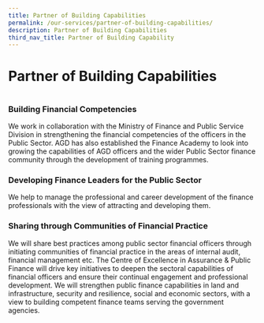 ```yaml
---
title: Partner of Building Capabilities
permalink: /our-services/partner-of-building-capabilities/
description: Partner of Building Capabilities
third_nav_title: Partner of Building Capability
---
```

Partner of Building Capabilities
================================
#
##

### Building Financial Competencies

We work in collaboration with the Ministry of Finance and Public Service Division in strengthening the financial competencies of the officers in the Public Sector. AGD has also established the Finance Academy to look into growing the capabilities of AGD officers and the wider Public Sector finance community through the development of training programmes.

### Developing Finance Leaders for the Public Sector

We help to manage the professional and career development of the finance professionals with the view of attracting and developing them.

### Sharing through Communities of Financial Practice

We will share best practices among public sector financial officers through initiating communities of financial practice in the areas of internal audit, financial management etc. The Centre of Excellence in Assurance & Public Finance will drive key initiatives to deepen the sectoral capabilities of financial officers and ensure their continual engagement and professional development. We will strengthen public finance capabilities in land and infrastructure, security and resilience, social and economic sectors, with a view to building competent finance teams serving the government agencies.